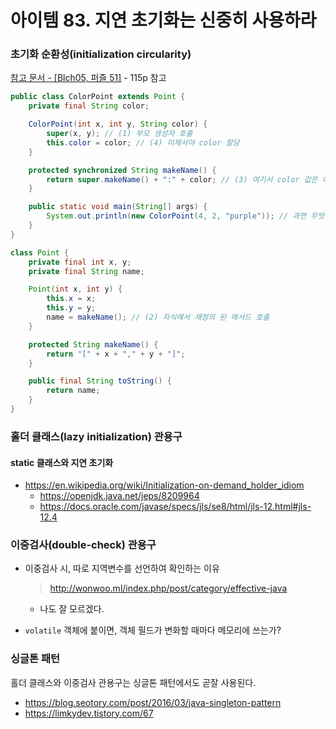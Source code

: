 # 아이템 83. 지연 초기화는 신중히 사용하라

### 초기화 순환성(initialization circularity)
[참고 문서 - [Blch05, 퍼즐 51]](https://doc.lagout.org/programmation/Java/Java%20Puzzlers_%20Traps%2C%20Pitfalls%2C%20and%20Corner%20Cases%20%5BBloch%20%26%20Gafter%202005-07-04%5D.pdf) - 115p 참고
``` java
public class ColorPoint extends Point {
	private final String color;

	ColorPoint(int x, int y, String color) {
		super(x, y); // (1) 부모 생성자 호출
		this.color = color; // (4) 이제서야 color 할당
	}

	protected synchronized String makeName() {
		return super.makeName() + ":" + color; // (3) 여기서 color 값은 아직 null.
	}

	public static void main(String[] args) {
		System.out.println(new ColorPoint(4, 2, "purple")); // 과연 무엇을 출력할까?
	}
}

class Point {
	private final int x, y;
	private final String name;

	Point(int x, int y) {
		this.x = x;
		this.y = y;
		name = makeName(); // (2) 자식에서 재정의 된 메서드 호출
	}

	protected String makeName() {
		return "[" + x + "," + y + "]";
	}

	public final String toString() {
		return name;
	}
}
```
### 홀더 클래스(lazy initialization) 관용구
#### static 클래스와 지연 초기화
- https://en.wikipedia.org/wiki/Initialization-on-demand_holder_idiom
    - https://openjdk.java.net/jeps/8209964
    - https://docs.oracle.com/javase/specs/jls/se8/html/jls-12.html#jls-12.4
### 이중검사(double-check) 관용구
  - 이중검사 시, 따로 지역변수를 선언하여 확인하는 이유
    > http://wonwoo.ml/index.php/post/category/effective-java
    - 나도 잘 모르겠다.


- `volatile` 객체에 붙이면, 객체 필드가 변화할 때마다 메모리에 쓰는가?

### 싱글톤 패턴
홀더 클래스와 이중검사 관용구는 싱글톤 패턴에서도 곧잘 사용된다.
- https://blog.seotory.com/post/2016/03/java-singleton-pattern
- https://limkydev.tistory.com/67 